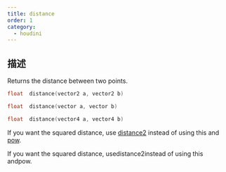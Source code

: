 ```yaml
---
title: distance
order: 1
category:
  - houdini
---
```

    
## 描述

Returns the distance between two points.

```c
float  distance(vector2 a, vector2 b)
```

```c
float  distance(vector a, vector b)
```

```c
float  distance(vector4 a, vector4 b)
```

If you want the squared distance, use [distance2](distance2.html "Returns the
squared distance between the two points.") instead of using this and
[pow](pow.html "Raises the first argument to the power of the second
argument.").

If you want the squared distance, usedistance2instead of using this andpow.

